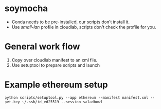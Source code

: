 # soymocha

- Conda needs to be pre-installed, our scripts don't install it.
- Use _small-lan_ profile in cloudlab, scripts don't check the profile for you.

# General work flow
1. Copy over cloudlab manifest to an xml file.
2. Use setuptool to prepare scripts and launch

# Example ethereum setup

```shell
python scripts/setuptool.py --app ethereum --manifest manifest.xml --pvt-key ~/.ssh/id_ed25519 --session saladbowl
```